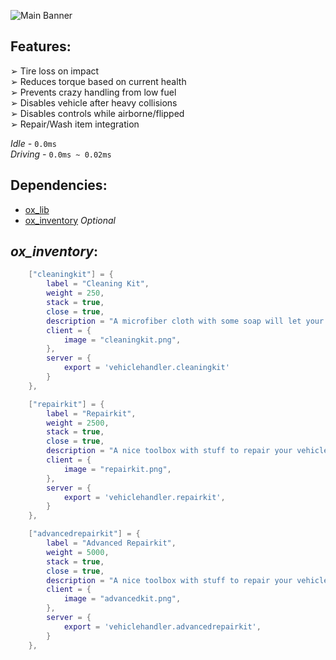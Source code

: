 ![Main Banner](https://cdn.discordapp.com/attachments/688864735646580762/1178975479861104710/QM-main_2.png?ex=6578197a&is=6565a47a&hm=1bf2a72e1ab804eb91863b93a82ec075af2724f6022c1b26618dbad6659707ac&)

## __Features:__
➢ Tire loss on impact <br>
➢ Reduces torque based on current health <br>
➢ Prevents crazy handling from low fuel <br>
➢ Disables vehicle after heavy collisions <br>
➢ Disables controls while airborne/flipped <br>
➢ Repair/Wash item integration <br>

*Idle -* `0.0ms` <br>
*Driving -* `0.0ms ~ 0.02ms` <br>

## __Dependencies:__
* [ox_lib](https://github.com/overextended/ox_lib)
* [ox_inventory](https://github.com/overextended/ox_inventory) *Optional*

## ***ox_inventory***:
```lua
    ["cleaningkit"] = {
        label = "Cleaning Kit",
        weight = 250,
        stack = true,
        close = true,
        description = "A microfiber cloth with some soap will let your car sparkle again!",
        client = {
            image = "cleaningkit.png",
        },
        server = {
            export = 'vehiclehandler.cleaningkit'
        }
    },

    ["repairkit"] = {
        label = "Repairkit",
        weight = 2500,
        stack = true,
        close = true,
        description = "A nice toolbox with stuff to repair your vehicle",
        client = {
            image = "repairkit.png",
        },
        server = {
            export = 'vehiclehandler.repairkit',
        }
    },

    ["advancedrepairkit"] = {
        label = "Advanced Repairkit",
        weight = 5000,
        stack = true,
        close = true,
        description = "A nice toolbox with stuff to repair your vehicle",
        client = {
            image = "advancedkit.png",
        },
        server = {
            export = 'vehiclehandler.advancedrepairkit',
        }
    },
```